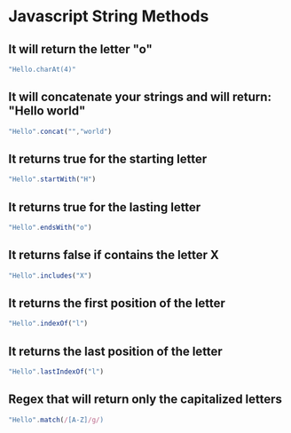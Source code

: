 # Javascript String Methods

## It will return the letter "o"

```javascript
"Hello.charAt(4)"
```

## It will concatenate your strings and will return: "Hello world"

```javascript
"Hello".concat("","world")
```

## It returns true for the starting letter

```javascript
"Hello".startWith("H")
```

## It returns true for the lasting letter

```javascript
"Hello".endsWith("o")
```

## It returns false if contains the letter X

```javascript
"Hello".includes("X")
```

## It returns the first position of the letter

```javascript
"Hello".indexOf("l")
```

## It returns the last position of the letter

```javascript
"Hello".lastIndexOf("l")
```

## Regex that will return only the capitalized letters

```javascript
"Hello".match(/[A-Z]/g/)
```
